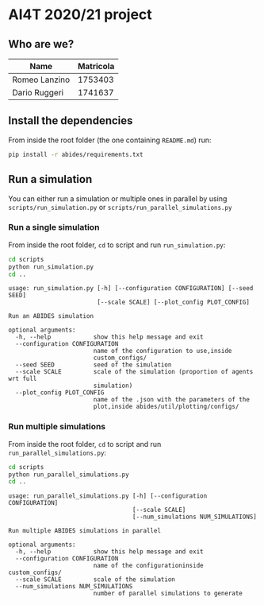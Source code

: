 # AI4T 2020/21 project

## Who are we?
| Name | Matricola |
| --- | --- |
| Romeo Lanzino | 1753403 |
| Dario Ruggeri | 1741637 |

## Install the dependencies
From inside the root folder (the one containing `README.md`) run:
```bash
pip install -r abides/requirements.txt
```

## Run a simulation
You can either run a simulation or multiple ones in parallel by using `scripts/run_simulation.py` or `scripts/run_parallel_simulations.py`

### Run a single simulation
From inside the root folder, `cd` to script and run `run_simulation.py`:
```bash
cd scripts
python run_simulation.py
cd ..
```

```
usage: run_simulation.py [-h] [--configuration CONFIGURATION] [--seed SEED]
                         [--scale SCALE] [--plot_config PLOT_CONFIG]

Run an ABIDES simulation

optional arguments:
  -h, --help            show this help message and exit
  --configuration CONFIGURATION
                        name of the configuration to use,inside
                        custom_configs/
  --seed SEED           seed of the simulation
  --scale SCALE         scale of the simulation (proportion of agents wrt full
                        simulation)
  --plot_config PLOT_CONFIG
                        name of the .json with the parameters of the
                        plot,inside abides/util/plotting/configs/
```

### Run multiple simulations
From inside the root folder, `cd` to script and run `run_parallel_simulations.py`:
```bash
cd scripts
python run_parallel_simulations.py
cd ..
```

```
usage: run_parallel_simulations.py [-h] [--configuration CONFIGURATION]
                                   [--scale SCALE]
                                   [--num_simulations NUM_SIMULATIONS]

Run multiple ABIDES simulations in parallel

optional arguments:
  -h, --help            show this help message and exit
  --configuration CONFIGURATION
                        name of the configurationinside custom_configs/
  --scale SCALE         scale of the simulation
  --num_simulations NUM_SIMULATIONS
                        number of parallel simulations to generate
```

